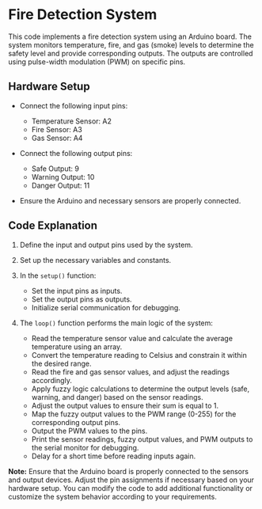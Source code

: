 # Fire Detection System

This code implements a fire detection system using an Arduino board. The system monitors temperature, fire, and gas (smoke) levels to determine the safety level and provide corresponding outputs. The outputs are controlled using pulse-width modulation (PWM) on specific pins.

## Hardware Setup

- Connect the following input pins:
  - Temperature Sensor: A2
  - Fire Sensor: A3
  - Gas Sensor: A4

- Connect the following output pins:
  - Safe Output: 9
  - Warning Output: 10
  - Danger Output: 11

- Ensure the Arduino and necessary sensors are properly connected.

## Code Explanation

1. Define the input and output pins used by the system.

2. Set up the necessary variables and constants.

3. In the `setup()` function:
   - Set the input pins as inputs.
   - Set the output pins as outputs.
   - Initialize serial communication for debugging.

4. The `loop()` function performs the main logic of the system:
   - Read the temperature sensor value and calculate the average temperature using an array.
   - Convert the temperature reading to Celsius and constrain it within the desired range.
   - Read the fire and gas sensor values, and adjust the readings accordingly.
   - Apply fuzzy logic calculations to determine the output levels (safe, warning, and danger) based on the sensor readings.
   - Adjust the output values to ensure their sum is equal to 1.
   - Map the fuzzy output values to the PWM range (0-255) for the corresponding output pins.
   - Output the PWM values to the pins.
   - Print the sensor readings, fuzzy output values, and PWM outputs to the serial monitor for debugging.
   - Delay for a short time before reading inputs again.

**Note:** Ensure that the Arduino board is properly connected to the sensors and output devices. Adjust the pin assignments if necessary based on your hardware setup. You can modify the code to add additional functionality or customize the system behavior according to your requirements.
